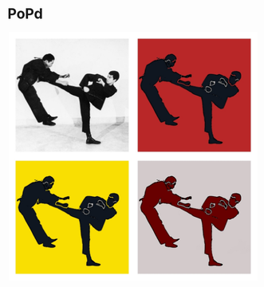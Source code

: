 # PoPd
<p align="center">
  <img width="500" height=500" src="https://github.com/vijishmadhavan/PoPd/blob/master/Images/bbb.jpg">
</p>

